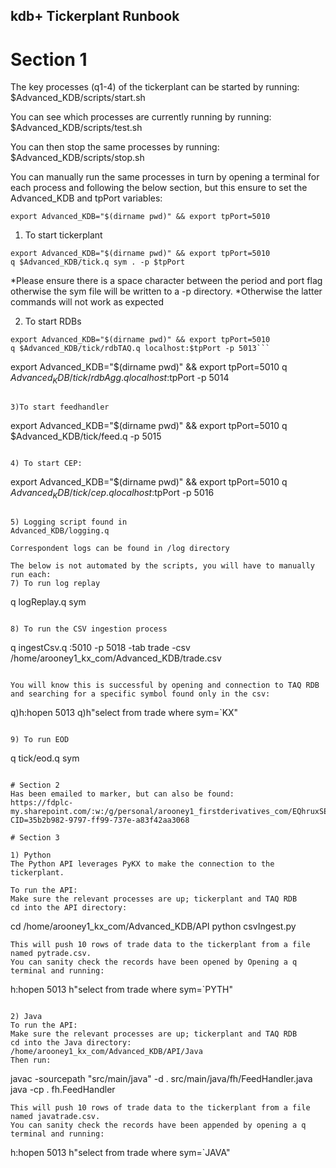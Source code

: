 ## kdb+ Tickerplant Runbook 

# Section 1
The key processes (q1-4) of the tickerplant can be started by running:
$Advanced_KDB/scripts/start.sh

You can see which processes are currently running by running:
$Advanced_KDB/scripts/test.sh

You can then stop the same processes by running:
$Advanced_KDB/scripts/stop.sh


You can manually run the same processes in turn by opening a terminal for each process and following the below section, but this ensure to set the Advanced_KDB and tpPort variables: 
```
export Advanced_KDB="$(dirname pwd)" && export tpPort=5010
```

1) To start tickerplant
```
export Advanced_KDB="$(dirname pwd)" && export tpPort=5010
q $Advanced_KDB/tick.q sym . -p $tpPort
```

*Please ensure there is a space character between the period and port flag otherwise the sym file will be written to a -p directory.
*Otherwise the latter commands will not work as expected 

2) To start RDBs
```
export Advanced_KDB="$(dirname pwd)" && export tpPort=5010
q $Advanced_KDB/tick/rdbTAQ.q localhost:$tpPort -p 5013```

```
export Advanced_KDB="$(dirname pwd)" && export tpPort=5010
q $Advanced_KDB/tick/rdbAgg.q localhost:$tpPort -p 5014
```

3)To start feedhandler 
```
export Advanced_KDB="$(dirname pwd)" && export tpPort=5010
q $Advanced_KDB/tick/feed.q -p 5015
```

4) To start CEP:
```
export Advanced_KDB="$(dirname pwd)" && export tpPort=5010
q $Advanced_KDB/tick/cep.q localhost:$tpPort -p 5016
```

5) Logging script found in 
Advanced_KDB/logging.q

Correspondent logs can be found in /log directory

The below is not automated by the scripts, you will have to manually run each:
7) To run log replay 
```
q logReplay.q sym<date>
```

8) To run the CSV ingestion process
```
q ingestCsv.q :5010 -p 5018 -tab trade -csv /home/arooney1_kx_com/Advanced_KDB/trade.csv
```

You will know this is successful by opening and connection to TAQ RDB and searching for a specific symbol found only in the csv:
```
q)h:hopen 5013
q)h"select from trade where sym=`KX"
```

9) To run EOD 
```
q tick/eod.q sym<date>
```

# Section 2
Has been emailed to marker, but can also be found:
https://fdplc-my.sharepoint.com/:w:/g/personal/arooney1_firstderivatives_com/EQhruxSECEhMrL24crDywk0BunE4yBpEO7iohEp1i_ufLw?CID=35b2b982-9797-ff99-737e-a83f42aa3068

# Section 3

1) Python
The Python API leverages PyKX to make the connection to the tickerplant. 

To run the API:
Make sure the relevant processes are up; tickerplant and TAQ RDB
cd into the API directory:
```
cd /home/arooney1_kx_com/Advanced_KDB/API
python csvIngest.py
```
This will push 10 rows of trade data to the tickerplant from a file named pytrade.csv.
You can sanity check the records have been opened by Opening a q terminal and running:
```
h:hopen 5013
h"select from trade where sym=`PYTH"
```

2) Java
To run the API:
Make sure the relevant processes are up; tickerplant and TAQ RDB
cd into the Java directory: /home/arooney1_kx_com/Advanced_KDB/API/Java
Then run:
```
javac -sourcepath "src/main/java" -d . src/main/java/fh/FeedHandler.java
java -cp . fh.FeedHandler
```
This will push 10 rows of trade data to the tickerplant from a file named javatrade.csv.
You can sanity check the records have been appended by opening a q terminal and running:
```
h:hopen 5013
h"select from trade where sym=`JAVA"
```
